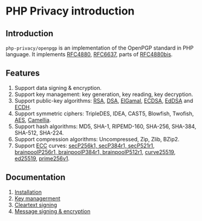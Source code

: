 PHP Privacy introduction
========================

## Introduction
`php-privacy/openpgp` is an implementation of the OpenPGP standard in PHP language.
It implements [RFC4880](https://www.rfc-editor.org/rfc/rfc4880), [RFC6637](https://www.rfc-editor.org/rfc/rfc6637),
parts of [RFC4880bis](https://datatracker.ietf.org/doc/html/draft-ietf-openpgp-rfc4880bis).

## Features
1. Support data signing & encryption.
2. Support key management: key generation, key reading, key decryption.
3. Support public-key algorithms: [RSA](https://en.wikipedia.org/wiki/RSA_(cryptosystem)),
  [DSA](https://en.wikipedia.org/wiki/Digital_Signature_Algorithm),
  [ElGamal](https://en.wikipedia.org/wiki/ElGamal_encryption),
  [ECDSA](https://en.wikipedia.org/wiki/Elliptic_Curve_Digital_Signature_Algorithm),
  [EdDSA](https://en.wikipedia.org/wiki/EdDSA)
  and [ECDH](https://en.wikipedia.org/wiki/Elliptic-curve_Diffie%E2%80%93Hellman).
4. Support symmetric ciphers: TripleDES, IDEA, CAST5, Blowfish, Twofish,
  [AES](https://en.wikipedia.org/wiki/Advanced_Encryption_Standard),
  [Camellia](https://en.wikipedia.org/wiki/Camellia_(cipher)).
5. Support hash algorithms: MD5, SHA-1, RIPEMD-160, SHA-256, SHA-384, SHA-512, SHA-224.
6. Support compression algorithms: Uncompressed, Zip, Zlib, BZip2.
7. Support [ECC](https://en.wikipedia.org/wiki/Elliptic-curve_cryptography) curves:
  [secP256k1, secP384r1, secP521r1](https://www.rfc-editor.org/rfc/rfc6090),
  [brainpoolP256r1, brainpoolP384r1, brainpoolP512r1](https://www.rfc-editor.org/rfc/rfc5639),
  [curve25519](https://www.rfc-editor.org/rfc/rfc7748), [ed25519](https://www.rfc-editor.org/rfc/rfc8032),
  [prime256v1](https://www.secg.org/sec2-v2.pdf).

## Documentation
1. [Installation](installation.md)
2. [Key managerment](key-managerment.md)
3. [Cleartext signing](cleartext-singing.md)
3. [Message signing & encryption](message-sign-encrypt.md)
